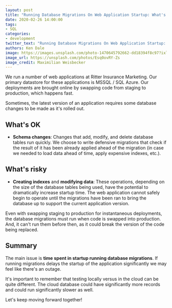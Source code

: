 ```yaml
---
layout: post
title: "Running Database Migrations On Web Application Startup: What's OK and What's Risky"
date: 2020-02-26 14:00:00
tags:
- SQL
categories:
- development
twitter_text: "Running Database Migrations On Web Application Startup: What's OK and What's Risky"
authors: Ken Dale
image: https://images.unsplash.com/photo-1470645792662-dd18394f8c97?ixlib=rb-1.2.1&ixid=eyJhcHBfaWQiOjEyMDd9&auto=format&fit=crop&w=1000&q=80
image_url: https://unsplash.com/photos/Esq0ovRY-Zs
image_credit: Maximilian Weisbecker
---
```


We run a number of web applications at Ritter Insurance Marketing. Our primary datastore for these applications is MSSQL / SQL Azure. Our deployments are brought online by swapping code from staging to production, which happens fast.

Sometimes, the latest version of an application requires some database changes to be made as it's rolled out.

## What's OK

- **Schema changes**: Changes that add, modify, and delete database tables run quickly. We choose to write defensive migrations that check if the result of it has been already applied ahead of the migration (in case we needed to load data ahead of time, apply expensive indexes, etc.).

## What's risky

- **Creating indexes** and **modifying data**: These operations, depending on the size of the database tables being used, have the potential to dramatically increase startup time.  The web application cannot safely begin to operate until the migrations have been ran to bring the database up to support the current application version.

Even with swapping staging to production for instantaneous deployments, the database migrations must run when code is swapped into production. And, it can't run them before then, as it could break the version of the code being replaced.

## Summary

The main issue is **time spent in startup running database migrations**. If running migrations delays the startup of the application significantly we may feel like there's an outage.

It's important to remember that testing locally versus in the cloud can be quite different. The cloud database could have significantly more records and could run significantly slower as well.

Let's keep moving forward together!
